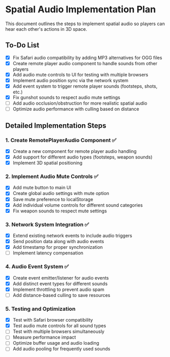 # Spatial Audio Implementation Plan

This document outlines the steps to implement spatial audio so players can hear each other's actions in 3D space.

## To-Do List

- [x] Fix Safari audio compatibility by adding MP3 alternatives for OGG files
- [x] Create remote player audio component to handle sounds from other players
- [x] Add audio mute controls to UI for testing with multiple browsers
- [x] Implement audio position sync via the network system
- [x] Add event system to trigger remote player sounds (footsteps, shots, etc.)
- [x] Fix gunshot sounds to respect audio mute settings
- [ ] Add audio occlusion/obstruction for more realistic spatial audio
- [ ] Optimize audio performance with culling based on distance

## Detailed Implementation Steps

### 1. Create RemotePlayerAudio Component ✅
- [x] Create a new component for remote player audio handling
- [x] Add support for different audio types (footsteps, weapon sounds)
- [x] Implement 3D spatial positioning

### 2. Implement Audio Mute Controls ✅
- [x] Add mute button to main UI
- [x] Create global audio settings with mute option
- [x] Save mute preference to localStorage
- [x] Add individual volume controls for different sound categories
- [x] Fix weapon sounds to respect mute settings

### 3. Network System Integration ✅
- [x] Extend existing network events to include audio triggers
- [x] Send position data along with audio events
- [x] Add timestamp for proper synchronization
- [ ] Implement latency compensation

### 4. Audio Event System ✅
- [x] Create event emitter/listener for audio events
- [x] Add distinct event types for different sounds
- [x] Implement throttling to prevent audio spam
- [ ] Add distance-based culling to save resources

### 5. Testing and Optimization
- [x] Test with Safari browser compatibility
- [x] Test audio mute controls for all sound types
- [ ] Test with multiple browsers simultaneously
- [ ] Measure performance impact
- [ ] Optimize buffer usage and audio loading
- [ ] Add audio pooling for frequently used sounds 